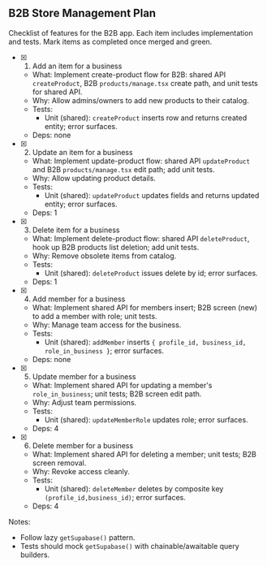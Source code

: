 ## B2B Store Management Plan

Checklist of features for the B2B app. Each item includes implementation and tests. Mark items as completed once merged and green.

- [x] 1. Add an item for a business
  - What: Implement create-product flow for B2B: shared API `createProduct`, B2B `products/manage.tsx` create path, and unit tests for shared API.
  - Why: Allow admins/owners to add new products to their catalog.
  - Tests:
    - Unit (shared): `createProduct` inserts row and returns created entity; error surfaces.
  - Deps: none

- [x] 2. Update an item for a business
  - What: Implement update-product flow: shared API `updateProduct` and B2B `products/manage.tsx` edit path; add unit tests.
  - Why: Allow updating product details.
  - Tests:
    - Unit (shared): `updateProduct` updates fields and returns updated entity; error surfaces.
  - Deps: 1

- [x] 3. Delete item for a business
  - What: Implement delete-product flow: shared API `deleteProduct`, hook up B2B products list deletion; add unit tests.
  - Why: Remove obsolete items from catalog.
  - Tests:
    - Unit (shared): `deleteProduct` issues delete by id; error surfaces.
  - Deps: 1

- [x] 4. Add member for a business
  - What: Implement shared API for members insert; B2B screen (new) to add a member with role; unit tests.
  - Why: Manage team access for the business.
  - Tests:
    - Unit (shared): `addMember` inserts `{ profile_id, business_id, role_in_business }`; error surfaces.
  - Deps: none

- [x] 5. Update member for a business
  - What: Implement shared API for updating a member's `role_in_business`; unit tests; B2B screen edit path.
  - Why: Adjust team permissions.
  - Tests:
    - Unit (shared): `updateMemberRole` updates role; error surfaces.
  - Deps: 4

- [x] 6. Delete member for a business
  - What: Implement shared API for deleting a member; unit tests; B2B screen removal.
  - Why: Revoke access cleanly.
  - Tests:
    - Unit (shared): `deleteMember` deletes by composite key `(profile_id,business_id)`; error surfaces.
  - Deps: 4

Notes:

- Follow lazy `getSupabase()` pattern.
- Tests should mock `getSupabase()` with chainable/awaitable query builders.
